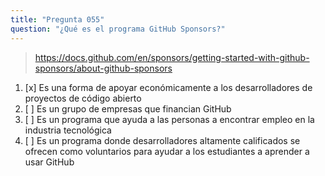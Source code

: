 ```yaml
---
title: "Pregunta 055"
question: "¿Qué es el programa GitHub Sponsors?"
---
```


> https://docs.github.com/en/sponsors/getting-started-with-github-sponsors/about-github-sponsors  
1. [x] Es una forma de apoyar económicamente a los desarrolladores de proyectos de código abierto  
1. [ ] Es un grupo de empresas que financian GitHub  
1. [ ] Es un programa que ayuda a las personas a encontrar empleo en la industria tecnológica  
1. [ ] Es un programa donde desarrolladores altamente calificados se ofrecen como voluntarios para ayudar a los estudiantes a aprender a usar GitHub  
